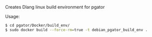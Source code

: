 Creates Dlang linux build environment for pgator

Usage:
```bash
$ cd pgator/Docker/build_env/
$ sudo docker build --force-rm=true -t debian_pgator_build_env .
```
